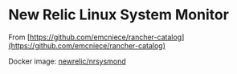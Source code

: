 <h1>New Relic Linux System Monitor</h1>

From [https://github.com/emcniece/rancher-catalog](https://github.com/emcniece/rancher-catalog)

Docker image: [newrelic/nrsysmond](https://hub.docker.com/r/newrelic/nrsysmond/)

